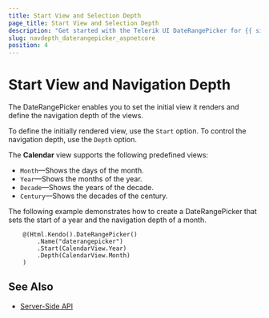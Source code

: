 ```yaml
---
title: Start View and Selection Depth
page_title: Start View and Selection Depth
description: "Get started with the Telerik UI DateRangePicker for {{ site.framework }} and learn how to define the start view and control the navigation depth of the HTML Helper."
slug: navdepth_daterangepicker_aspnetcore
position: 4
---
```


# Start View and Navigation Depth

The DateRangePicker enables you to set the initial view it renders and define the navigation depth of the views.

To define the initially rendered view, use the `Start` option. To control the navigation depth, use the `Depth` option.

The **Calendar** view supports the following predefined views:
* `Month`&mdash;Shows the days of the month.
* `Year`&mdash;Shows the months of the year.
* `Decade`&mdash;Shows the years of the decade.
* `Century`&mdash;Shows the decades of the century.

The following example demonstrates how to create a DateRangePicker that sets the start of a year and the navigation depth of a month.

```
    @(Html.Kendo().DateRangePicker()
        .Name("daterangepicker")
        .Start(CalendarView.Year)
        .Depth(CalendarView.Month)
    )
```

## See Also

* [Server-Side API](/api/daterangepicker)
